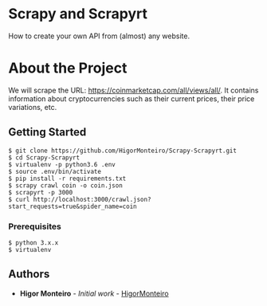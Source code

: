 # Scrapy and Scrapyrt

How to create your own API from (almost) any website.
# About the Project 

We will scrape the URL: https://coinmarketcap.com/all/views/all/. It contains information about cryptocurrencies such as their current prices, their price variations, etc.

## Getting Started
```
$ git clone https://github.com/HigorMonteiro/Scrapy-Scrapyrt.git
$ cd Scrapy-Scrapyrt
$ virtualenv -p python3.6 .env
$ source .env/bin/activate
$ pip install -r requirements.txt
$ scrapy crawl coin -o coin.json
$ scrapyrt -p 3000
$ curl http://localhost:3000/crawl.json?start_requests=true&spider_name=coin
```
### Prerequisites

```
$ python 3.x.x
$ virtualenv
```

## Authors

* **Higor Monteiro** - *Initial work* - [HigorMonteiro](https://github.com/HigorMonteiro)
